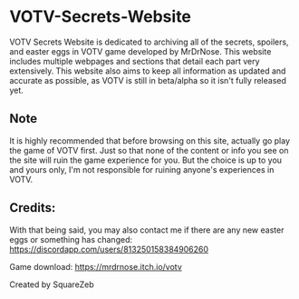 # VOTV-Secrets-Website
VOTV Secrets Website is dedicated to archiving all of the secrets, spoilers, and easter eggs in VOTV game developed by MrDrNose. This website includes multiple webpages and sections that detail each part very extensively. This website also aims to keep all information as updated and accurate as possible, as VOTV is still in beta/alpha so it isn't fully released yet.

## Note
It is highly recommended that before browsing on this site, actually go play the game of VOTV first. Just so that none of the content or info you see on the site will ruin the game experience for you. But the choice is up to you and yours only, I'm not responsible for ruining anyone's experiences in VOTV.

## Credits:
With that being said, you may also contact me if there are any new easter eggs or something has changed: https://discordapp.com/users/813250158384906260

Game download: https://mrdrnose.itch.io/votv

Created by SquareZeb
